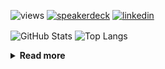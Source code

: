 ![views](https://komarev.com/ghpvc/?username=chck&color=blueviolet)
[![speakerdeck](https://img.shields.io/badge/Speaker_Deck-chck-8a2be2?style=flat-square&logo=speaker-deck)](https://speakerdeck.com/chck)
[![linkedin](https://img.shields.io/badge/LinkedIn-chck-8a2be2?style=flat-square&logo=linkedin)](https://www.linkedin.com/in/chck/)

<p align="left"> 
  <img alt="GitHub Stats" align="center" height="150" src="https://github-readme-stats-nine-umber-51.vercel.app/api?username=chck&count_private=true&show_icons=true&hide_title=true&theme=buefy" />
  <img alt="Top Langs" align="center" height="150" src="https://github-readme-stats-nine-umber-51.vercel.app/api/top-langs/?username=chck&layout=compact&count_private=true&show_icons=true&hide_title=true&theme=buefy" />
</p>

<details>
  <summary><b>Read more</b></summary>
  <br>

  <!--START_SECTION:waka-->
**🐱 My GitHub Data** 

> 📦 77.1 kB Used in GitHub's Storage 
 > 
> 🏆 110 Contributions in the Year 2024
 > 
> 💼 Opted to Hire
 > 
> 📜 134 Public Repositories 
 > 
> 🔑 19 Private Repositories 
 > 
**I'm a Night 🦉** 

```text
🌞 Morning                810 commits         ███░░░░░░░░░░░░░░░░░░░░░░   13.06 % 
🌆 Daytime                2043 commits        ████████░░░░░░░░░░░░░░░░░   32.94 % 
🌃 Evening                1765 commits        ███████░░░░░░░░░░░░░░░░░░   28.46 % 
🌙 Night                  1584 commits        ██████░░░░░░░░░░░░░░░░░░░   25.54 % 
```
📅 **I'm Most Productive on Thursday** 

```text
Monday                   1224 commits        █████░░░░░░░░░░░░░░░░░░░░   19.74 % 
Tuesday                  959 commits         ████░░░░░░░░░░░░░░░░░░░░░   15.46 % 
Wednesday                1016 commits        ████░░░░░░░░░░░░░░░░░░░░░   16.38 % 
Thursday                 1498 commits        ██████░░░░░░░░░░░░░░░░░░░   24.15 % 
Friday                   639 commits         ███░░░░░░░░░░░░░░░░░░░░░░   10.30 % 
Saturday                 332 commits         █░░░░░░░░░░░░░░░░░░░░░░░░   05.35 % 
Sunday                   534 commits         ██░░░░░░░░░░░░░░░░░░░░░░░   08.61 % 
```


📊 **This Week I Spent My Time On** 

```text
💬 Programming Languages: 
Other                    31 hrs 52 mins      ███████████████████████░░   92.34 % 
Terraform                59 mins             █░░░░░░░░░░░░░░░░░░░░░░░░   02.89 % 
Markdown                 47 mins             █░░░░░░░░░░░░░░░░░░░░░░░░   02.28 % 
sshconfig                16 mins             ░░░░░░░░░░░░░░░░░░░░░░░░░   00.78 % 
Git                      7 mins              ░░░░░░░░░░░░░░░░░░░░░░░░░   00.35 % 

🔥 Editors: 
Chrome                   31 hrs 45 mins      ███████████████████████░░   92.00 % 
VS Code                  1 hr 4 mins         █░░░░░░░░░░░░░░░░░░░░░░░░   03.11 % 
Neovim                   52 mins             █░░░░░░░░░░░░░░░░░░░░░░░░   02.54 % 
Obsidian                 43 mins             █░░░░░░░░░░░░░░░░░░░░░░░░   02.11 % 
PyCharm                  4 mins              ░░░░░░░░░░░░░░░░░░░░░░░░░   00.24 % 
```

**I Mostly Code in Python** 

```text
Python                   41 repos            ████████░░░░░░░░░░░░░░░░░   33.06 % 
Jupyter Notebook         18 repos            ████░░░░░░░░░░░░░░░░░░░░░   14.52 % 
Rust                     7 repos             █░░░░░░░░░░░░░░░░░░░░░░░░   05.65 % 
Shell                    3 repos             █░░░░░░░░░░░░░░░░░░░░░░░░   02.42 % 
Astro                    1 repo              ░░░░░░░░░░░░░░░░░░░░░░░░░   00.81 % 
```



**Timeline**

![Lines of Code chart](https://raw.githubusercontent.com/chck/chck/main/assets/bar_graph.png)


 Last Updated on 2024-03-08 01:20 UTC
<!--END_SECTION:waka-->
</details>

